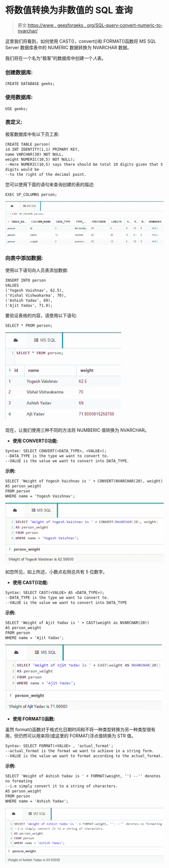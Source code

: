 # 将数值转换为非数值的 SQL 查询

> 原文:[https://www . geesforgeks . org/SQL-query-convert-numeric-to-nvarchar/](https://www.geeksforgeeks.org/sql-query-to-convert-numeric-to-nvarchar/)

这里我们将看到，如何使用 CAST()，convert()和 FORMAT()函数将 MS SQL Server 数据库表中的 NUMERIC 数据转换为 NVARCHAR 数据。

我们将在一个名为“极客”的数据库中创建一个*人*表。

### **创建数据库:**

```
CREATE DATABASE geeks;
```

### **使用数据库:**

```
USE geeks;
```

### **表定义:**

极客数据库中有以下员工表:

```
CREATE TABLE person(
id INT IDENTITY(1,1) PRIMARY KEY,
name VARCHAR(30) NOT NULL,
weight NUMERIC(10,5) NOT NULL);
--Here NUMERIC(10,5) says there should be total 10 digits given that 5 digits would be 
--to the right of the decimal point.
```

您可以使用下面的语句来查询创建的表的描述:

```
EXEC SP_COLUMNS person;
```

![](img/d5fd4df34223c37014cdf12e4b4b9602.png)

### **向表中添加数据:**

使用以下语句向人员表添加数据:

```
INSERT INTO person
VALUES
('Yogesh Vaishnav', 62.5),
('Vishal Vishwakarma', 70),
('Ashish Yadav', 69),
('Ajit Yadav', 71.9);
```

要验证表格的内容，请使用以下语句:

```
SELECT * FROM person;
```

![](img/2f07d7a6d67a83697f4f0001d4117ae3.png)

现在，让我们使用三种不同的方法将 NUMBERIC 值转换为 NVARCHAR。

*   **使用 CONVERT()功能:**

```
Syntax: SELECT CONVERT(<DATA_TYPE>, <VALUE>);
--DATA_TYPE is the type we want to convert to.
--VALUE is the value we want to convert into DATA_TYPE.
```

**示例:**

```
SELECT 'Weight of Yogesh Vaishnav is ' + CONVERT(NVARCHAR(20), weight)
AS person_weight
FROM person
WHERE name = 'Yogesh Vaishnav';
```

![](img/a9ca8a9dec85782316b160945081d39f.png)

如您所见，如上所述，小数点右侧总共有 5 位数字。

*   **使用 CAST()功能:**

```
Syntax: SELECT CAST(<VALUE> AS <DATA_TYPE>);
--DATA_TYPE is the type we want to convert to.
--VALUE is the value we want to convert into DATA_TYPE
```

**示例:**

```
SELECT 'Weight of Ajit Yadav is ' + CAST(weight as NVARCHAR(20))
AS person_weight
FROM person
WHERE name = 'Ajit Yadav';
```

![](img/d2a2ccf8c5baa82409cf401ed0e9af6b.png)

*   **使用 FORMAT()函数:**

虽然 format()函数对于格式化日期时间和不将一种类型转换为另一种类型很有用，但仍然可以用来将(或这里的 FORMAT)浮点值转换为 STR 值。

```
Syntax: SELECT FORMAT(<VALUE> , 'actual_format';
--actual_format is the format we want to achieve in a string form.
--VALUE is the value we want to format according to the actual_format.
```

**示例:**

```
SELECT 'Weight of Ashish Yadav is ' + FORMAT(weight, '') --'' denotes no formating
--i.e simply convert it to a string of characters.
AS person_weight
FROM person
WHERE name = 'Ashish Yadav';
```

![](img/b00c6fd5c07a6c79d2068d6f9484c8d8.png)